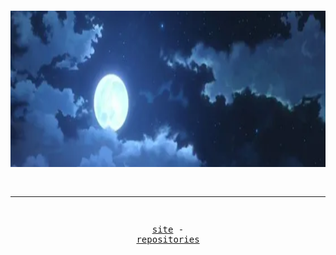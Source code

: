 <div align="center">
<pre>                                                                                                                 

<img src="https://github.com/bidded/bidded/blob/main/bnnr.png" height="250"></img>
                                  
--------------------------------------------------------------------

<a href="https://clt.lol">site</a> - <a href="https://github.com/bidded/repositories">repositories</a>
</pre>
</div>
